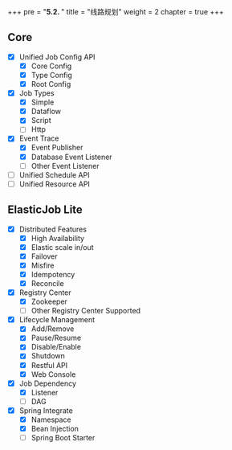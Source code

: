 +++
pre = "<b>5.2. </b>"
title = "线路规划"
weight = 2
chapter = true
+++

## Core

- [x] Unified Job Config API
    - [x] Core Config
    - [x] Type Config
    - [x] Root Config
- [x] Job Types
    - [x] Simple
    - [x] Dataflow
    - [x] Script
    - [ ] Http
- [x] Event Trace
    - [x] Event Publisher
    - [x] Database Event Listener
    - [ ] Other Event Listener
- [ ] Unified Schedule API
- [ ] Unified Resource API

## ElasticJob Lite

- [x] Distributed Features
    - [x] High Availability
    - [x] Elastic scale in/out
    - [x] Failover
    - [x] Misfire
    - [x] Idempotency
    - [x] Reconcile
- [x] Registry Center
    - [x] Zookeeper
    - [ ] Other Registry Center Supported
- [x] Lifecycle Management
    - [x] Add/Remove
    - [x] Pause/Resume
    - [x] Disable/Enable
    - [x] Shutdown
    - [x] Restful API
    - [x] Web Console
- [x] Job Dependency
    - [x] Listener
    - [ ] DAG
- [x] Spring Integrate
    - [x] Namespace
    - [x] Bean Injection
    - [ ] Spring Boot Starter
